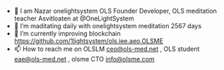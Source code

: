 - 👋 I am Nazar onelightsystem OLS Founder Developer,
 OLS meditation teacher Asvitloaten at @OneLightSystem
- 👀 I’m maditating daily with onelightsystem meditation 2567 days
- 🌱 I’m currently improving blockchain https://github.com/1lightsystem/ols.iee.aeo.OLSME
- 📫 How to reach me on OLSLM ceo@ols-med.net ,   OLS student eae@ols-med.net , olsme CTO info@olsme.com
<!---
OneLightSystem/OneLightSystem
--->

